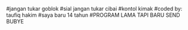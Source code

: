 #jangan tukar goblok
#sial jangan tukar cibai
#kontol kimak
#coded by: taufiq hakim
#saya baru 14 tahun
#PROGRAM LAMA TAPI BARU SEND
BUBYE
